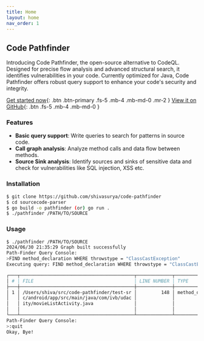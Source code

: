 ```yaml
---
title: Home
layout: home
nav_order: 1
---
```


## Code Pathfinder

Introducing Code Pathfinder, the open-source alternative to CodeQL. Designed for precise flow analysis and advanced structural search, it identifies vulnerabilities in your code. Currently optimized for Java, Code Pathfinder offers robust query support to enhance your code's security and integrity.

[Get started now](#installation){: .btn .btn-primary .fs-5 .mb-4 .mb-md-0 .mr-2 }
[View it on GitHub](https://github.com/shivasurya/code-pathfinder){: .btn .fs-5 .mb-4 .mb-md-0 }

### Features

- **Basic query support**: Write queries to search for patterns in source code.
- **Call graph analysis**: Analyze method calls and data flow between methods.
- **Source Sink analysis**: Identify sources and sinks of sensitive data and check for vulnerabilities like SQL injection, XSS etc.

### Installation

```bash
$ git clone https://github.com/shivasurya/code-pathfinder
$ cd sourcecode-parser
$ go build -o pathfinder (or) go run .
$ ./pathfinder /PATH/TO/SOURCE
```

### Usage

```bash
$ ./pathfinder /PATH/TO/SOURCE
2024/06/30 21:35:29 Graph built successfully
Path-Finder Query Console: 
>FIND method_declaration WHERE throwstype = "ClassCastException"
Executing query: FIND method_declaration WHERE throwstype = "ClassCastException"

┌───┬──────────────────────────────────────────┬─────────────┬────────────────────┬────────────────┬──────────────────────────────────────────────────────────────┐
│ # │ FILE                                     │ LINE NUMBER │ TYPE               │ NAME           │ CODE SNIPPET                                                 │
├───┼──────────────────────────────────────────┼─────────────┼────────────────────┼────────────────┼──────────────────────────────────────────────────────────────┤
│ 1 │ /Users/shiva/src/code-pathfinder/test-sr │         148 │ method_declaration │ getPaneChanges │ protected void getPaneChanges() throws ClassCastException {  │
│   │ c/android/app/src/main/java/com/ivb/udac │             │                    │                │         mTwoPane = findViewById(R.id.movie_detail_container) │
│   │ ity/movieListActivity.java               │             │                    │                │  != null;                                                    │
│   │                                          │             │                    │                │     }                                                        │
└───┴──────────────────────────────────────────┴─────────────┴────────────────────┴────────────────┴──────────────────────────────────────────────────────────────┘
Path-Finder Query Console: 
>:quit
Okay, Bye!
```


